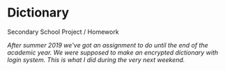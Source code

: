 # Dictionary
Secondary School Project / Homework

*After summer 2019 we've got an assignment to do until the end of the academic year. We were supposed to make an encrypted dictionary with login system. This is what I did during the very next weekend.*
